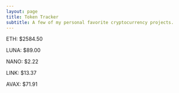 ```yaml
---
layout: page
title: Token Tracker
subtitle: A few of my personal favorite cryptocurrency projects.
---
```


<!--BEGINCRYPTOINPUT-->
ETH: $2584.50

LUNA: $89.00

NANO: $2.22

LINK: $13.37

AVAX: $71.91

<!--ENDCRYPTOINPUT-->
